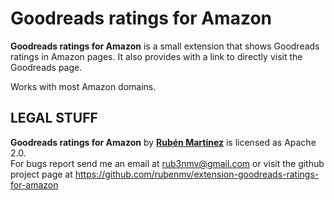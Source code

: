 # Goodreads ratings for Amazon

**Goodreads ratings for Amazon** is a small extension that shows Goodreads ratings in Amazon pages. It also provides with a link to directly visit the Goodreads page.

Works with most Amazon domains.

## LEGAL STUFF
**Goodreads ratings for Amazon** by **[Rub&eacute;n Mart&iacute;nez](https://twitter.com/rub3nmv)** is licensed as Apache 2.0.  
For bugs report send me an email at
rub3nmv@gmail.com
or visit the github project page at 
https://github.com/rubenmv/extension-goodreads-ratings-for-amazon
